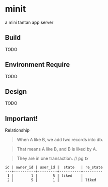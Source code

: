 # minit
a mini tantan app server

## Build

TODO

## Environment Require

TODO

## Design

TODO

## Important!

Relationship

> When A like B, we add two records into db.

> That means A like B, and B is liked by A.

> They are in one transaction. // pg tx

```
id | owner_id | user_id |  state   | re_state
---+----------+---------+----------+---------
 1 |        1 |       5 | liked    |
 2 |        5 |       1 |          | liked
```